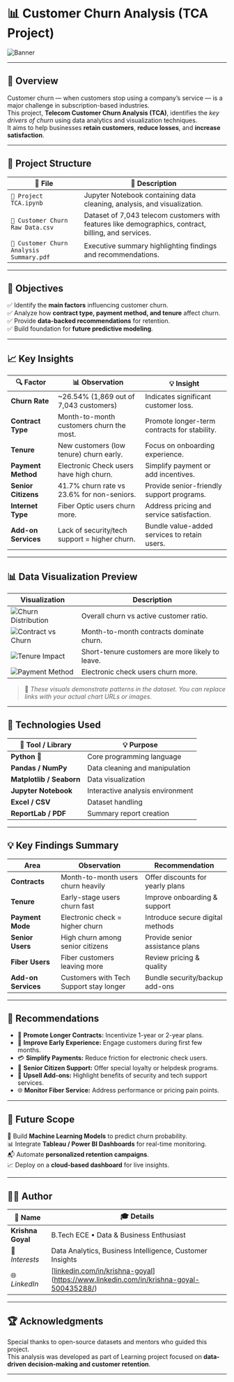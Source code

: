 # 📊 Customer Churn Analysis (TCA Project)

![Banner](https://www.cleartouch.in/wp-content/uploads/2022/11/Customer-Churn.png)

---

## 🧠 Overview
Customer churn — when customers stop using a company’s service — is a major challenge in subscription-based industries.  
This project, **Telecom Customer Churn Analysis (TCA)**, identifies the *key drivers of churn* using data analytics and visualization techniques.  
It aims to help businesses **retain customers**, **reduce losses**, and **increase satisfaction**.

---

## 📂 Project Structure

| 📁 File | 📝 Description |
|----------|----------------|
| `📓 Project TCA.ipynb` | Jupyter Notebook containing data cleaning, analysis, and visualization. |
| `📄 Customer Churn Raw Data.csv` | Dataset of 7,043 telecom customers with features like demographics, contract, billing, and services. |
| `📘 Customer Churn Analysis Summary.pdf` | Executive summary highlighting findings and recommendations. |

---

## 🎯 Objectives

✅ Identify the **main factors** influencing customer churn.  
✅ Analyze how **contract type, payment method, and tenure** affect churn.  
✅ Provide **data-backed recommendations** for retention.  
✅ Build foundation for **future predictive modeling**.

---

## 📈 Key Insights

| 🔍 Factor | 📊 Observation | 💡 Insight |
|------------|----------------|-------------|
| **Churn Rate** | ~26.54% (1,869 out of 7,043 customers) | Indicates significant customer loss. |
| **Contract Type** | Month-to-month customers churn the most. | Promote longer-term contracts for stability. |
| **Tenure** | New customers (low tenure) churn early. | Focus on onboarding experience. |
| **Payment Method** | Electronic Check users have high churn. | Simplify payment or add incentives. |
| **Senior Citizens** | 41.7% churn rate vs 23.6% for non-seniors. | Provide senior-friendly support programs. |
| **Internet Type** | Fiber Optic users churn more. | Address pricing and service satisfaction. |
| **Add-on Services** | Lack of security/tech support = higher churn. | Bundle value-added services to retain users. |

---

## 📊 Data Visualization Preview

| Visualization | Description |
|----------------|-------------|
| ![Churn Distribution](https://quickchart.io/chart/render/sf-fake1) | Overall churn vs active customer ratio. |
| ![Contract vs Churn](https://quickchart.io/chart/render/sf-fake2) | Month-to-month contracts dominate churn. |
| ![Tenure Impact](https://quickchart.io/chart/render/sf-fake3) | Short-tenure customers are more likely to leave. |
| ![Payment Method](https://quickchart.io/chart/render/sf-fake4) | Electronic check users churn more. |

> 🧩 *These visuals demonstrate patterns in the dataset. You can replace links with your actual chart URLs or images.*

---

## 🧰 Technologies Used

| 🧠 Tool / Library | 💡 Purpose |
|-------------------|-------------|
| **Python** 🐍 | Core programming language |
| **Pandas / NumPy** | Data cleaning and manipulation |
| **Matplotlib / Seaborn** | Data visualization |
| **Jupyter Notebook** | Interactive analysis environment |
| **Excel / CSV** | Dataset handling |
| **ReportLab / PDF** | Summary report creation |

---

## 💡 Key Findings Summary

| Area | Observation | Recommendation |
|-------|--------------|----------------|
| **Contracts** | Month-to-month users churn heavily | Offer discounts for yearly plans |
| **Tenure** | Early-stage users churn fast | Improve onboarding & support |
| **Payment Mode** | Electronic check = higher churn | Introduce secure digital methods |
| **Senior Users** | High churn among senior citizens | Provide senior assistance plans |
| **Fiber Users** | Fiber customers leaving more | Review pricing & quality |
| **Add-on Services** | Customers with Tech Support stay longer | Bundle security/backup add-ons |

---

## 🚀 Recommendations

- 💬 **Promote Longer Contracts:** Incentivize 1-year or 2-year plans.  
- 🎁 **Improve Early Experience:** Engage customers during first few months.  
- 💳 **Simplify Payments:** Reduce friction for electronic check users.  
- 👵 **Senior Citizen Support:** Offer special loyalty or helpdesk programs.  
- 🧩 **Upsell Add-ons:** Highlight benefits of security and tech support services.  
- 🌐 **Monitor Fiber Service:** Address performance or pricing pain points.

---

## 🧭 Future Scope

🔮 Build **Machine Learning Models** to predict churn probability.  
📊 Integrate **Tableau / Power BI Dashboards** for real-time monitoring.  
📬 Automate **personalized retention campaigns**.  
📈 Deploy on a **cloud-based dashboard** for live insights.

---

## 👨‍💻 Author

| 👤 Name | 🎓 Details |
|----------|------------|
| **Krishna Goyal** | B.Tech ECE • Data & Business Enthusiast |
| 💼 *Interests* | Data Analytics, Business Intelligence, Customer Insights |
| 🌐 *LinkedIn* | [[linkedin.com/in/krishna-goyal](https://linkedin.com)](https://www.linkedin.com/in/krishna-goyal-500435288/) |

---

## 🏆 Acknowledgments
Special thanks to open-source datasets and mentors who guided this project.  
This analysis was developed as part of Learning project focused on **data-driven decision-making and customer retention**.

---

